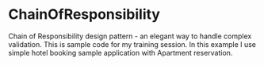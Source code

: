 # ChainOfResponsibility
Chain of Responsibility design pattern - an elegant way to handle complex validation.
This is sample code for my training session. In this example I use simple hotel booking sample application with Apartment reservation.

